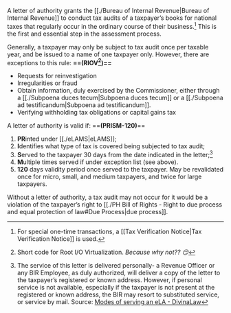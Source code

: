 A letter of authority grants the [[./Bureau of Internal Revenue|Bureau of Internal Revenue]] to conduct tax audits of a taxpayer’s books for national taxes that regularly occur in the ordinary course of their business.[^1] This is the first and essential step in the assessment process.

Generally, a taxpayer may only be subject to tax audit once per taxable year, and be issued to a name of one taxpayer only. However, there are exceptions to this rule: **==(RIOV[^2])==**
- Requests for reinvestigation
- Irregularities or fraud
- Obtain information, duly exercised by the Commissioner, either through a [[./Subpoena duces tecum|Subpoena duces tecum]] or a [[./Subpoena ad testificandum|Subpoena ad testificandum]].
- Verifying withholding tax obligations or capital gains tax

A letter of authority is valid if: ==**(PRISM-120)**==
1. **PR**inted under [[./eLAMS|eLAMS]];  
2. **I**dentifies what type of tax is covered being subjected to tax audit;  
3. **S**erved to the taxpayer 30 days from the date indicated in the letter;[^3]
4. **M**ultiple times served if under exception list (see above).
5. **120** days validity period once served to the taxpayer. May be revalidated once for micro, small, and medium taxpayers, and twice for large taxpayers.

Without a letter of authority, a tax audit may not occur for it would be a violation of the taxpayer’s right to [[./PH Bill of Rights - Right to due process and equal protection of law#Due Process|due process]].

[^1]: For special one-time transactions, a [[Tax Verification Notice|Tax Verification Notice]] is used.
[^2]: Short code for Root I/O Virtualization. *Because why not?? 😏*
[^3]: The service of this letter is delivered personally- a Revenue Officer or any BIR Employee, as duly authorized, will deliver a copy of the letter to the taxpayer’s registered or known address. However, if personal service is not available, especially if the taxpayer is not present at the registered or known address, the BIR may resort to substituted service, or service by mail. Source: [Modes of serving an eLA - DivinaLaw](https://www.divinalaw.com/dose-of-law/modes-of-serving-an-electronic-letter-of-authority) 
